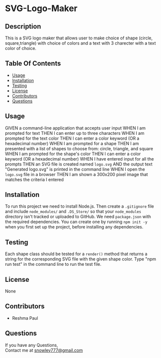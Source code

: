 # SVG-Logo-Maker

## Description

This is a SVG logo maker that allows user to make choice of shape (circle, square,triangle) with choice of colors and a text with 3 charecter with a text color of choice.

## Table Of Contents

  * [Usage](#usage)
  * [Installation](#installation)
  * [Testing](#testing)
  * [License](#license)
  * [Contributors](#contributors)
  * [Questions](#Questions)

## Usage

GIVEN a command-line application that accepts user input
WHEN I am prompted for text
THEN I can enter up to three characters
WHEN I am prompted for the text color
THEN I can enter a color keyword (OR a hexadecimal number)
WHEN I am prompted for a shape
THEN I am presented with a list of shapes to choose from: circle, triangle, and square
WHEN I am prompted for the shape's color
THEN I can enter a color keyword (OR a hexadecimal number)
WHEN I have entered input for all the prompts
THEN an SVG file is created named `logo.svg`
AND the output text "Generated logo.svg" is printed in the command line
WHEN I open the `logo.svg` file in a browser
THEN I am shown a 300x200 pixel image that matches the criteria I entered

## Installation

  To run this project we need to install Node.js. Then create a `.gitignore` file and include `node_modules/` and `.DS_Store/` so that your `node_modules` directory isn't tracked or uploaded to GitHub. We need `package.json` with the required dependencies. You can create one by running `npm init -y` when you first set up the project, before installing any dependencies.

## Testing

Each shape class should be tested for a `render()` method that returns a string for the corresponding SVG file with the given shape color. Type "npm run test" in the command line to run the test file.

## License

  None

## Contributors
  - Reshma Paul

  ## Questions

  If you have any Questions,<br>
  Contact me at snowley777@gmail.com
